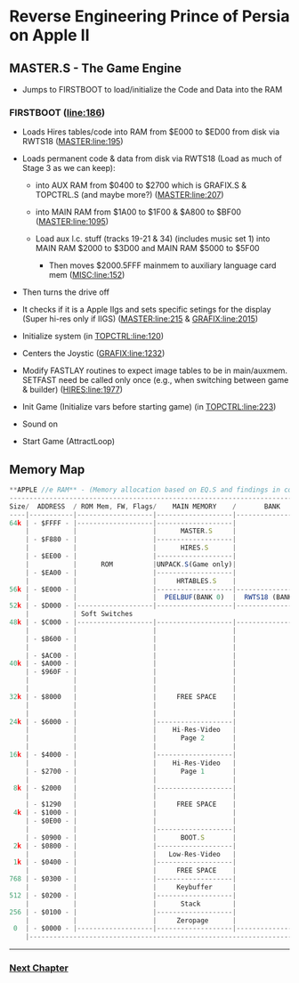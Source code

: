 # Reverse Engineering Prince of Persia on Apple II

## MASTER.S - The Game Engine
- Jumps to FIRSTBOOT to load/initialize the Code and Data into the RAM

### FIRSTBOOT ([line:186](https://github.com/magraina/Prince-of-Persia-Apple-II/blob/master/01%20POP%20Source/Source/MASTER.S#L186))

- Loads Hires tables/code into RAM from $E000 to $ED00 from disk via RWTS18 ([MASTER:line:195](https://github.com/magraina/Prince-of-Persia-Apple-II/blob/master/01%20POP%20Source/Source/MASTER.S#L195))

- Loads permanent code & data from disk via RWTS18 (Load as much of Stage 3 as we can keep):
  - into AUX RAM from $0400 to $2700 which is GRAFIX.S & TOPCTRL.S (and maybe more?) ([MASTER:line:207](https://github.com/magraina/Prince-of-Persia-Apple-II/blob/master/01%20POP%20Source/Source/MASTER.S#L207))

  - into MAIN RAM from $1A00 to $1F00 & $A800 to $BF00 ([MASTER:line:1095](https://github.com/magraina/Prince-of-Persia-Apple-II/blob/master/01%20POP%20Source/Source/MASTER.S#L1095))

  - Load aux l.c. stuff (tracks 19-21 & 34) (includes music set 1) into MAIN RAM $2000 to $3D00 and MAIN RAM $5000 to $5F00
    - Then moves $2000.5FFF mainmem to auxiliary language card mem ([MISC:line:152](https://github.com/magraina/Prince-of-Persia-Apple-II/blob/master/01%20POP%20Source/Source/MISC.S#L152))

- Then turns the drive off

- It checks if it is a Apple IIgs and sets specific setings for the display (Super hi-res only if IIGS) ([MASTER:line:215](https://github.com/magraina/Prince-of-Persia-Apple-II/blob/master/01%20POP%20Source/Source/MASTER.S#L215) & [GRAFIX:line:2015](https://github.com/magraina/Prince-of-Persia-Apple-II/blob/master/01%20POP%20Source/Source/GRAFIX.S#L2015))

- Initialize system (in [TOPCTRL:line:120](https://github.com/magraina/Prince-of-Persia-Apple-II/blob/master/01%20POP%20Source/Source/TOPCTRL.S#L120))
 - Centers the Joystic ([GRAFIX:line:1232](https://github.com/magraina/Prince-of-Persia-Apple-II/blob/master/01%20POP%20Source/Source/GRAFIX.S#L1232))
 - Modify FASTLAY routines to expect image tables to be in main/auxmem.  SETFAST need be called only once  (e.g., when switching between game & builder) ([HIRES:line:1977](https://github.com/magraina/Prince-of-Persia-Apple-II/blob/master/01%20POP%20Source/Source/HIRES.S#L1977))
 - Init Game (Initialize vars before starting game) (in [TOPCTRL:line:223](https://github.com/magraina/Prince-of-Persia-Apple-II/blob/master/01%20POP%20Source/Source/TOPCTRL.S#L223))
 - Sound on
 - Start Game (AttractLoop)

## Memory Map

```js
**APPLE //e RAM** - (Memory allocation based on EQ.S and findings in code)
---------------------------------------------------------------------------------------------------------------------
Size/  ADDRESS  / ROM Mem, FW, Flags/    MAIN MEMORY    /       BANK        /  AUXILIARY MEMORY /       BANK        /
----|-----------|-------------------|-------------------|-------------------|-------------------|-------------------|
64k | - $FFFF - |-------------------|-------------------|                   |-------------------| - $FFFF
    |           |                   |      MASTER.S     |                   |                   |
    | - $F880 - |                   |-------------------|                   |                   | - $F880
    |           |                   |      HIRES.S      |                   |                   |
    | - $EE00 - |                   |-------------------|                   |                   | - $EE00
    |           |      ROM          |UNPACK.S(Game only)|                   |                   |
    | - $EA00 - |                   |-------------------|                   |                   | - $EA00
    |           |                   |     HRTABLES.S    |                   |                   |
56k | - $E000 - |                   |-------------------|-------------------|                   |-------------------| - $E000
    |           |                   |  PEELBUF(BANK 0)  |  RWTS18 (BANK 1)  |      BANK 0       | BLUECOPY (BANK 1) |
52k | - $D000 - |-------------------|-------------------|-------------------|-------------------|-------------------| - $D000
    |           | Soft Switches                                                                 
48k | - $C000 - |-------------------|-------------------|-------------------|-------------------| - $C000
    |           |                   |                   |                   |                   | - $B700
    | - $B600 - |                   |                   |                   |---(ENDIMSPACE) ---| - $B600
    |           |                   |                   |                   |      IMLIST       |      
    | - $AC00 - |                   |                   |                   |-------------------| - $AC00
40k | - $A000 - |                   |                   |                   | MENUDATA (ED Only)|      
    | - $960F - |                   |                   |                   |-------------------| - $960F
    |           |                   |                   |                   |                   |
    |           |                   |                   |                   |                   |
32k | - $8000   |                   |     FREE SPACE    |                   |                   | - $8000
    |           |                   |                   |                   |                   |
    |           |                   |                   |                   |                   |
24k | - $6000 - |                   |-------------------|                   |-------------------| - $6000
    |           |                   |    Hi-Res-Video   |                   |    Hi-Res-Video   |
    |           |                   |      Page 2       |                   |      Page 2x      |
    |           |                   |                   |                   |                   |
16k | - $4000 - |                   |-------------------|                   |-------------------| - $4000
    |           |                   |    Hi-Res-Video   |                   |    Hi-Res-Video   |
    | - $2700 - |                   |      Page 1       |                   |- - - Page 1x - - -| - $2700
    |           |                   |                   |                   |     TOPCTRL.S     |
 8k | - $2000   |                   |-------------------|                   |-------------------| - $2000
    |           |                   |                   |                   |     FRAMEADV.S    |
    | - $1290   |                   |     FREE SPACE    |                   |-------------------| - $1290
 4k | - $1000 - |                   |                   |                   |      TABLES.S     | - $1000
    | - $0E00 - |                   |                   |                   |-------------------| - $0E00
    |           |                   |-------------------|                   |                   |
    | - $0900 - |                   |      BOOT.S       |                   |                   | - $0900
 2k | - $0800 - |                   |-------------------|                   |                   | - $0800
    |           |                   |   Low-Res-Video   |                   |      GRAFIX.S     |
 1k | - $0400 - |                   |-------------------|                   |-------------------| - $0400
    |           |                   |     FREE SPACE    |                   |                   |
768 | - $0300 - |                   |-------------------|                   |                   |
    |           |                   |     Keybuffer     |                   |                   |
512 | - $0200 - |                   |-------------------|                   |                   |
    |           |                   |      Stack        |                   |                   |
256 | - $0100 - |                   |-------------------|                   |                   | - $0000
    |           |                   |     Zeropage      |                   |                   |      
 0  | - $0000 - |-------------------|-------------------|-------------------|-------------------| - $0000
    |------------------------------------------------------------------------------------------------------------
```
---

### [Next Chapter](https://github.com/magraina/Prince-of-Persia-Apple-II/blob/master/03-ReverseEngineering-GAME-START.md)
